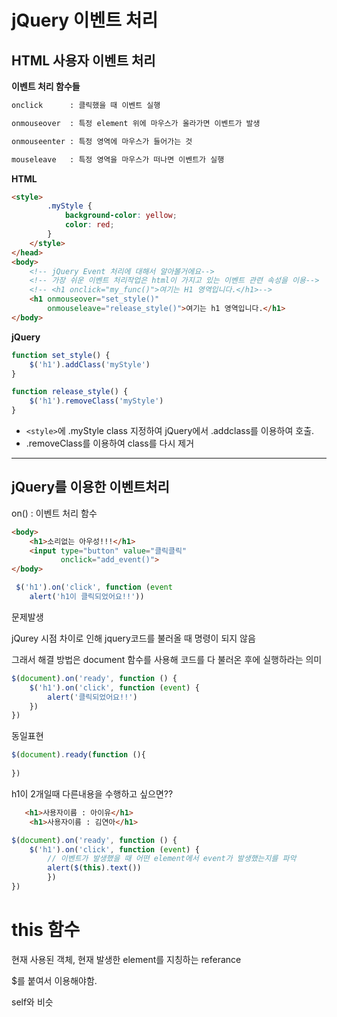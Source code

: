 # jQuery 이벤트 처리 



## HTML 사용자 이벤트 처리



**이벤트 처리 함수들**

```html
onclick      : 클릭했을 때 이벤트 실행

onmouseover  : 특정 element 위에 마우스가 올라가면 이벤트가 발생

onmouseenter : 특정 영역에 마우스가 들어가는 것

mouseleave   : 특정 영역을 마우스가 떠나면 이벤트가 실행
```





**HTML**

```html
<style>
        .myStyle {
            background-color: yellow;
            color: red;
        }
    </style>
</head>
<body>
    <!-- jQuery Event 처리에 대해서 알아볼거에요-->
    <!-- 가장 쉬운 이벤트 처리작업은 html이 가지고 있는 이벤트 관련 속성을 이용-->
    <!-- <h1 onclick="my_func()">여기는 H1 영역입니다.</h1>-->
    <h1 onmouseover="set_style()"
        onmouseleave="release_style()">여기는 h1 영역입니다.</h1>
</body>
```



**jQuery**

```javascript
function set_style() {
    $('h1').addClass('myStyle')
}

function release_style() {
    $('h1').removeClass('myStyle')
}
```

* `<style>`에 .myStyle class 지정하여 jQuery에서 .addclass를 이용하여 호출.
* .removeClass를 이용하여 class를 다시 제거

---



## jQuery를 이용한 이벤트처리



on() : 이벤트 처리 함수



```html
<body>
    <h1>소리없는 아우성!!!</h1>
    <input type="button" value="클릭클릭"
           onclick="add_event()">
</body>
```



```javascript
 $('h1').on('click', function (event
 	alert('h1이 클릭되었어요!!'))
```



문제발생

jQurey 시점 차이로 인해 jquery코드를 불러올 때 명령이 되지 않음

그래서 해결 방법은 document 함수를 사용해 코드를 다 불러온 후에 실행하라는 의미

```javascript
$(document).on('ready', function () {
    $('h1').on('click', function (event) {
        alert('클릭되었어요!!')
    })
})
```



동일표현

```javascript
$(document).ready(function (){
    
})
```



h1이 2개일때 다른내용을 수행하고 싶으면??

```html
   <h1>사용자이름 : 아이유</h1>
    <h1>사용자이름 : 김연아</h1>
```



```javascript
$(document).on('ready', function () {
    $('h1').on('click', function (event) {
        // 이벤트가 발생했을 때 어떤 element에서 event가 발생했는지를 파악
        alert($(this).text())
        })
})
```





# this 함수

현재 사용된 객체, 현재 발생한 element를 지칭하는 referance

$를 붙여서 이용해야함.

self와 비슷